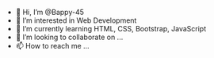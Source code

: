 - 👋 Hi, I’m @Bappy-45
- 👀 I’m interested in Web Development
- 🌱 I’m currently learning HTML, CSS, Bootstrap, JavaScript
- 💞️ I’m looking to collaborate on ...
- 📫 How to reach me ...

<!---
Bappy-45/Bappy-45 is a ✨ special ✨ repository because its `README.md` (this file) appears on your GitHub profile.
You can click the Preview link to take a look at your changes.
--->
